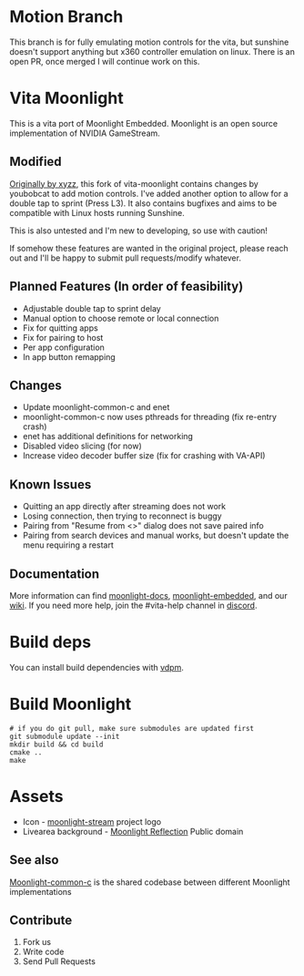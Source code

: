 # Motion Branch

This branch is for fully emulating motion controls for the vita, but
sunshine doesn't support anything but x360 controller emulation on linux. There is an open PR, once merged I will continue work on this.


# Vita Moonlight

This is a vita port of Moonlight Embedded.
Moonlight is an open source implementation of NVIDIA GameStream.

## Modified

[xyzz]: https://github.com/xyzz/vita-moonlight

[Originally by xyzz][xyzz], this fork of vita-moonlight contains changes by youbobcat to add motion controls.
I've added another option to allow for a double tap to sprint (Press L3).
It also contains bugfixes and aims to be compatible with Linux hosts running Sunshine.

This is also untested and I'm new to developing, so use with caution!

If somehow these features are wanted in the original project, please reach out and I'll be happy to submit pull requests/modify whatever.

## Planned Features (In order of feasibility)

- Adjustable double tap to sprint delay
- Manual option to choose remote or local connection
- Fix for quitting apps
- Fix for pairing to host
- Per app configuration
- In app button remapping

## Changes

- Update moonlight-common-c and enet
- moonlight-common-c now uses pthreads for threading (fix re-entry crash)
- enet has additional definitions for networking
- Disabled video slicing (for now)
- Increase video decoder buffer size (fix for crashing with VA-API)

## Known Issues

- Quitting an app directly after streaming does not work
- Losing connection, then trying to reconnect is buggy
- Pairing from "Resume from <>" dialog does not save paired info
- Pairing from search devices and manual works, but doesn't update the menu requiring a restart

## Documentation

More information can find [moonlight-docs][1], [moonlight-embedded][2], and our [wiki][3].
If you need more help, join the #vita-help channel in [discord][4].

[1]: https://github.com/moonlight-stream/moonlight-docs/wiki
[2]: https://github.com/irtimmer/moonlight-embedded/wiki
[3]: https://github.com/xyzz/vita-moonlight/wiki
[4]: https://discord.gg/atkmxxT

# Build deps

You can install build dependencies with [vdpm](https://github.com/vitasdk/vdpm).

# Build Moonlight

```
# if you do git pull, make sure submodules are updated first
git submodule update --init
mkdir build && cd build
cmake ..
make
```

# Assets

- Icon - [moonlight-stream][moonlight] project logo
- Livearea background - [Moonlight Reflection][reflection] Public domain

[moonlight]: https://github.com/moonlight-stream
[reflection]: http://www.publicdomainpictures.net/view-image.php?image=130014&picture=moonlight-reflection

## See also

[Moonlight-common-c](https://github.com/moonlight-stream/moonlight-common-c) is the shared codebase between different Moonlight implementations

## Contribute

1. Fork us
2. Write code
3. Send Pull Requests
